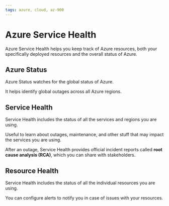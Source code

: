 ```yaml
---
tags: azure, cloud, az-900
---
```


# Azure Service Health

Azure Service Health helps you keep track of Azure resources, both your specifically deployed resources and the overall status of Azure.

## Azure Status

Azure Status watches for the global status of Azure.

It helps identify global outages across all Azure regions.

## Service Health

Service Health includes the status of all the services and regions you are using.

Useful to learn about outages, maintenance, and other stuff that may impact the services you are using.

After an outage, Service Health provides official incident reports called **root cause analysis (RCA)**, which you can share with stakeholders.

## Resource Health

Service Health includes the status of all the individual resources you are using.

You can configure alerts to notify you in case of issues with your resources.
